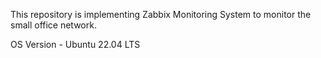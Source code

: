 This repository is implementing Zabbix Monitoring System to monitor the small office network.

OS Version - Ubuntu 22.04 LTS
